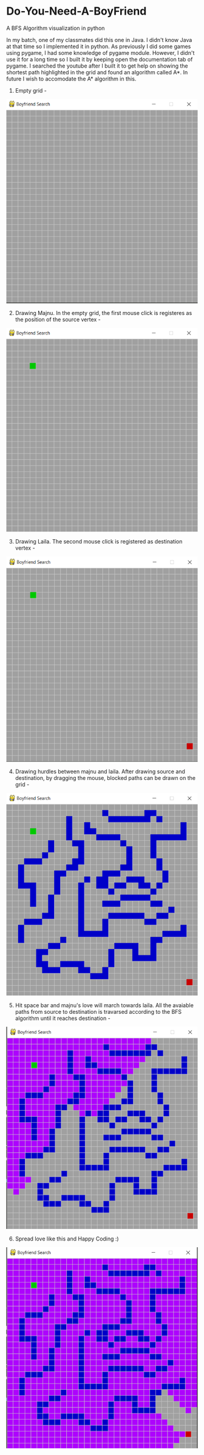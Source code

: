 # Do-You-Need-A-BoyFriend
A BFS Algorithm visualization in python

In my batch, one of my classmates did this one in Java. I didn't know Java at that time so I implemented it in python. As previously I did some
games using pygame, I had some knowledge of pygame module. However, I didn't use it for a long time so I built it by keeping open the documentation
tab of pygame. I searched the youtube after I built it to get help on showing the shortest path highlighted in the grid and found an algorithm
called A*. In future I wish to accomodate the A* algorithm in this.

1. Empty grid -

![](images/picture1.png)

2. Drawing Majnu. In the empty grid, the first mouse click is registeres as the position of the source vertex -

![](images/picture2.png)

3. Drawing Laila. The second mouse click is registered as destination vertex -

![](images/picture3.png)

4. Drawing hurdles between majnu and laila. After drawing source and destination, by dragging the mouse, blocked paths can be drawn on the grid -

![](images/picture4.png)

5. Hit space bar and majnu's love will march towards laila. All the avaiable paths from source to destination is travarsed according to the BFS
algorithm until it reaches destination -

![](images/picture5.png)

6. Spread love like this and Happy Coding :)

![](images/picture6.png)

